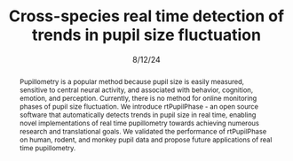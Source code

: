 ---
title: "Cross-species real time detection of trends in pupil size fluctuation"

date: 8/12/24
authors_string: Sharif Ismail Kronemer, Victoria E. Gobo, Catherine R. Walsh, Joshua B. Teves,  Diana C. Burk, Somayeh Shahsavarani,  Javier Gonzalez-Castillo, Peter A. Bandettini
authors:
   - Sharif Ismail Kronemer
   - Victoria E. Gobo
   - Catherine R. Walsh
   - Joshua B. Teves
   - Diana C. Burk
   - Somayeh Shahsavarani
   - Javier Gonzalez-Castillo
   - Peter A. Bandettini
author_ids:
   - sharif_kronemer
   - tori_gobo
   - josh_teves
   - catherine_walsh
   - bahar_shahsavarani
   - javier_gonzalezcastillo
   - peter_bandettini
journal: 'bioRxiv'
volume: 
issue: 
pages: 
book_title: ''
publisher: ''
isbn: 
abstract: 'Pupillometry is a popular method because pupil size is easily measured, sensitive to central neural activity, and associated with behavior, cognition, emotion, and perception. Currently, there is no method for online monitoring phases of pupil size fluctuation. We introduce rtPupilPhase - an open source software that automatically detects trends in pupil size in real time, enabling novel implementations of real time pupillometry towards achieving numerous research and translational goals. We validated the performance of rtPupilPhase on human, rodent, and monkey pupil data and propose future applications of real time pupillometry.'
project_id: consciousness
paper_url: https://www.biorxiv.org/content/10.1101/2024.02.12.579393v1
doi: https://doi.org/10.1101/2024.02.12.579393
data_loc: 'https://github.com/nimh-sfim/rtPupilPhase'
code_loc: 'https://github.com/nimh-sfim/rtPupilPhase'
file: '/assets/publications/'
file_name: ''
type: journal_article
pub_str: 'bioRxiv (8/12) '
layout: publication 
---